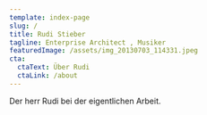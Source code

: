 ```yaml
---
template: index-page
slug: /
title: Rudi Stieber
tagline: Enterprise Architect , Musiker
featuredImage: /assets/img_20130703_114331.jpeg
cta:
  ctaText: Über Rudi
  ctaLink: /about
---
```

Der herr Rudi bei der eigentlichen Arbeit.
